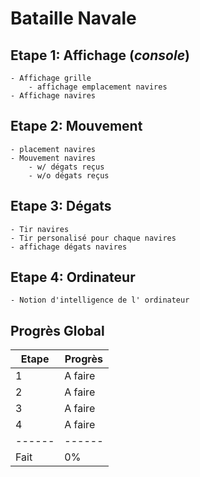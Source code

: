 # Bataille Navale

## Etape 1: Affichage (*console*)
    - Affichage grille 
        - affichage emplacement navires
    - Affichage navires

## Etape 2: Mouvement
    - placement navires
    - Mouvement navires
        - w/ dégats reçus
        - w/o dégats reçus

## Etape 3: Dégats
    - Tir navires
    - Tir personalisé pour chaque navires
    - affichage dégats navires

## Etape 4: Ordinateur
    - Notion d'intelligence de l' ordinateur

## Progrès Global

| Etape  | Progrès |
|--------|---------|
| 1      | A faire |
| 2      | A faire |
| 3      | A faire |
| 4      | A faire |
| ------ | ------  |
| Fait   | 0%      |